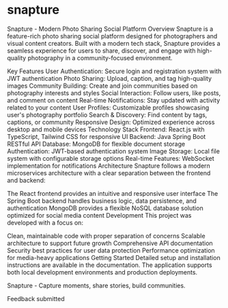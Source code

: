 # snapture
Snapture - Modern Photo Sharing Social Platform
Overview
Snapture is a feature-rich photo sharing social platform designed for photographers and visual content creators. Built with a modern tech stack, Snapture provides a seamless experience for users to share, discover, and engage with high-quality photography in a community-focused environment.

Key Features
User Authentication: Secure login and registration system with JWT authentication
Photo Sharing: Upload, caption, and tag high-quality images
Community Building: Create and join communities based on photography interests and styles
Social Interaction: Follow users, like posts, and comment on content
Real-time Notifications: Stay updated with activity related to your content
User Profiles: Customizable profiles showcasing user's photography portfolio
Search & Discovery: Find content by tags, captions, or community
Responsive Design: Optimized experience across desktop and mobile devices
Technology Stack
Frontend: React.js with TypeScript, Tailwind CSS for responsive UI
Backend: Java Spring Boot RESTful API
Database: MongoDB for flexible document storage
Authentication: JWT-based authentication system
Image Storage: Local file system with configurable storage options
Real-time Features: WebSocket implementation for notifications
Architecture
Snapture follows a modern microservices architecture with a clear separation between the frontend and backend:

The React frontend provides an intuitive and responsive user interface
The Spring Boot backend handles business logic, data persistence, and authentication
MongoDB provides a flexible NoSQL database solution optimized for social media content
Development
This project was developed with a focus on:

Clean, maintainable code with proper separation of concerns
Scalable architecture to support future growth
Comprehensive API documentation
Security best practices for user data protection
Performance optimization for media-heavy applications
Getting Started
Detailed setup and installation instructions are available in the documentation. The application supports both local development environments and production deployments.

Snapture - Capture moments, share stories, build communities.

Feedback submitted
